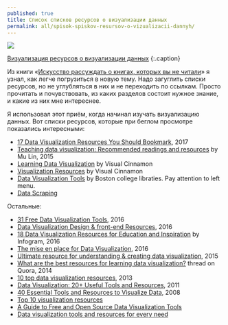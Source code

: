 ```yaml
---
published: true
title: Список списков ресурсов о визуализации данных
permalink: all/spisok-spiskov-resursov-o-vizualizacii-dannyh/
---
```


![]({{site.baseurl}}/media/datavis-resources-list.png)

[Визуализация ресурсов о визуализации данных](http://moebio.com/datavisnetwork/)
{:.caption}

Из книги «[Искусство рассуждать о книгах, которых вы не читали](https://www.litres.ru/per-bayyar-12502919/iskusstvo-rassuzhdat-o-knigah-kotoryh-vy-ne-chitali/)» я узнал, как легче погрузиться в новую тему. Надо загуглить списки ресурсов, но не углубляться в них и не переходить по ссылкам. Просто прочитать и почувствовать, из каких разделов состоит нужное знание, и какие из них мне интереснее.

Я использовал этот приём, когда начинал изучать визуализацию данных. Вот списки ресурсов, которые при беглом просмотре показались интересными:
* [17 Data Visualization Resources You Should Bookmark](https://blog.hubspot.com/marketing/data-visualization-resources#sm.000zg23p21d8if4yr2c20gyz03rwd), 2017
* [Teaching data visualization: Recommended readings and resources](http://www.mulinblog.com/teaching-data-visualization-recommended-readings-and-resources/) by Mu Lin, 2015
* [Learning Data Visualization](http://www.visualcinnamon.com/resources/learning-data-visualization) by Visual Cinnamon
* [Visualization Resources](http://www.visualcinnamon.com/resources/visualization-resources) by Visual Cinnamon
* [Data Visualization Tools](http://libguides.bc.edu/dataviz) by Boston college libraties. Pay attention to left menu.
* [Data Scraping](http://dataviz.tools/category/data-scraping/)

Остальные:
* [31 Free Data Visualization Tools](https://www.springboard.com/blog/31-free-data-visualization-tools/), 2016
* [Data Visualization Design & front-end Resources](https://uxdesign.cc/data-visualization-dashboard-resources-db65c5d285fd#.7v3ykumtd), 2016
* [18 Data Visualization Resources for Education and Inspiration](https://medium.com/@Infogram/18-data-visualization-resources-for-education-and-inspiration-529c6f528983#.oto21ar31) by Infogram, 2016
* [The mise en place for Data Visualization](http://www.quadrigram.com/blog/mise-en-place-dataviz/), 2016
* [Ultimate resource for understanding & creating data visualization](https://www.analyticsvidhya.com/blog/2015/05/data-visualization-resource/), 2015
* [What are the best resources for learning data visualization?](https://www.quora.com/What-are-the-best-resources-for-learning-data-visualization) thread on Quora, 2014
* [10 top data visualization resources](http://www.creativebloq.com/data-visualization-resources-912866), 2013
* [Data Visualization: 20+ Useful Tools and Resources](http://www.hongkiat.com/blog/data-visualization-tools-resources/), 2011
* [40 Essential Tools and Resources to Visualize Data](https://flowingdata.com/2008/10/20/40-essential-tools-and-resources-to-visualize-data/), 2008
* [Top 10 visualization resources](http://www.dummies.com/programming/big-data/big-data-visualization/top-10-data-visualization-resources/)
* [A Guide to Free and Open Source Data Visualization Tools](http://www.softwareadvice.com/resources/free-open-source-data-visualization-tools/)
* [Data visualization tools and resources for every need](https://libsource.com/data-visualization-tools-resources/)
